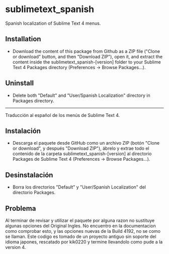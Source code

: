 # sublimetext_spanish

Spanish localization of Sublime Text 4 menus.


## Installation

- Download the content of this package from Github as a ZIP file ("Clone or download" button, and then "Download ZIP"), open it, and extract the content inside the sublimetext_spanish-[version] folder to your Sublime Text 4 Packages directory (Preferences -> Browse Packages...).


## Uninstall

- Delete both "Default" and "User/Spanish Localization" directory in Packages directory.


---
Traducción al español de los menús de Sublime Text 4.


## Instalación

- Descarga el paquete desde GitHub como un archivo ZIP (botón "Clone or download", y después "Download ZIP"), ábrelo y extrae todo el contenido de la carpeta sublimetext_spanish-[version] al directorio Packages de Sublime Text 4 (Preferences -> Browse Packages...).


## Desinstalación

- Borra los directorios "Default" y "User/Spanish Localization" del directorio Packages.

## Problema

Al terminar de revisar y utilizar el paquete por alguna razon no sustituye algunas opciones del Original Ingles. No encuentro en la documentacion como comprobar esto, y las opciones nuevas de la Build 4192, no se como se llaman. Este codigo es tomado de un proyecto antiguo sin soporte del idioma japones, rescatado por kik0220 y termine llevandolo como pude a la version 4.
